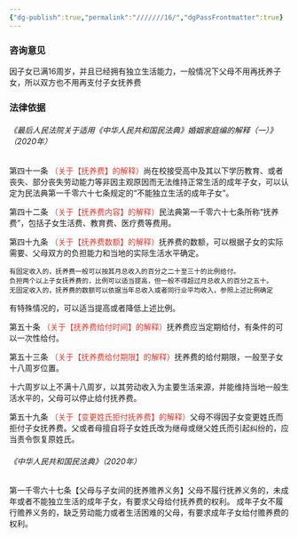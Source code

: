 ```yaml
---
{"dg-publish":true,"permalink":"///////16/","dgPassFrontmatter":true}
---
```


### 咨询意见

因子女已满16周岁，并且已经拥有独立生活能力，一般情况下父母不用再抚养子女，所以双方也不用再支付子女抚养费

### 法律依据

###### 《最后人民法院关于适用《中华人民共和国民法典》婚姻家庭编的解释（一）》（2020年）

第四十一条 <font color="#d83931">（关于【抚养费】的解释）</font>尚在校接受高中及其以下学历教育、或者丧失、部分丧失劳动能力等非因主观原因而无法维持正常生活的成年子女，可以认定为民法典第一千零六十七条规定的“不能独立生活的成年子女”。

第四十二条<font color="#d83931"> （关于【抚养费内容】的解释）</font>民法典第一千零六十七条所称“抚养费”，包括子女生活费、教育费、医疗费等费用。

第四十九条 <font color="#d83931">（关于【抚养费数额】的解释）</font>抚养费的数额，可以根据子女的实际需要、父母双方的负担能力和当地的实际生活水平确定。

	有固定收入的，抚养费一般可以按其月总收入的百分之二十至三十的比例给付。
	负担两个以上子女抚养费的，比例可以适当提高，但一般不得超过月总收入的百分之五十。
	无固定收入的，抚养费的数额可以依据当年总收入或者同行业平均收入，参照上述比例确定

有特殊情况的，可以适当提高或者降低上述比例。

第五十条 <font color="#d83931">（关于【抚养费给付时间】的解释）</font>抚养费应当定期给付，有条件的可以一次性给付。

第五十三条 <font color="#d83931">（关于【抚养费给付期限】的解释）</font>抚养费的给付期限，一般至子女十八周岁位置。

十六周岁以上不满十八周岁，以其劳动收入为主要生活来源，并能维持当地一般生活水平的，父母可以停止给付抚养费。

第五十九条 <font color="#d83931">（关于【变更姓氏拒付抚养费】的解释）</font>父母不得因子女变更姓氏而拒付子女抚养费。父或者母擅自将子女姓氏改为继母或继父姓氏而引起纠纷的，应当责令恢复原姓氏。

###### 《中华人民共和国民法典》（2020年）

第一千零六十七条【父母与子女间的抚养赡养义务】父母不履行抚养义务的，未成年或者不能独立生活的成年子女，有要求父母给付抚养费的权利。
成年子女不履行赡养义务的，缺乏劳动能力或者生活困难的父母，有要求成年子女给付赡养费的权利。